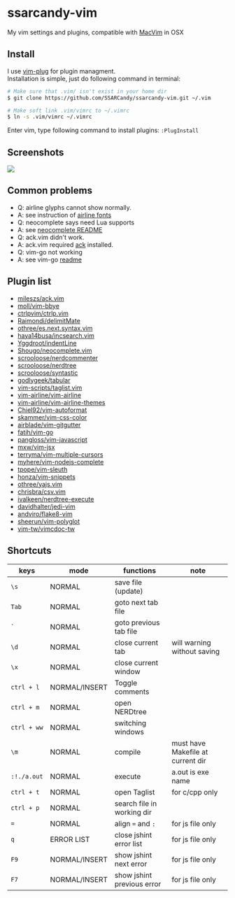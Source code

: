 # ssarcandy-vim

My vim settings and plugins, compatible with [MacVim](http://macvim-dev.github.io/macvim/) in OSX

## Install

I use [vim-plug](https://github.com/junegunn/vim-plug) for plugin managment.  
Installation is simple, just do following command in terminal:

```bash
# Make sure that .vim/ isn't exist in your home dir
$ git clone https://github.com/SSARCandy/ssarcandy-vim.git ~/.vim

# Make soft link .vim/vimrc to ~/.vimrc
$ ln -s .vim/vimrc ~/.vimrc
```

Enter vim, type following command to install plugins: `:PlugInstall`

## Screenshots
![](https://raw.githubusercontent.com/SSARCandy/ssarcandy-vim/master/screenshot/screenshot-1.jpg)

## Common problems

 - Q: airline glyphs cannot show normally.
 - A: see instruction of [airline fonts](https://github.com/vim-airline/vim-airline#integrating-with-powerline-fonts)
 - Q: neocomplete says need Lua supports
 - A: see [neocomplete README](https://github.com/Shougo/neocomplete.vim#requirements)
 - Q: ack.vim didn't work.
 - A: ack.vim required [ack](http://beyondgrep.com/install/) installed.
 - Q: vim-go not working
 - A: see vim-go [readme](https://github.com/fatih/vim-go#install)

## Plugin list

- [mileszs/ack.vim](https://github.com/mileszs/ack.vim)
- [moll/vim-bbye](https://github.com/moll/vim-bbye)
- [ctrlpvim/ctrlp.vim](https://github.com/ctrlpvim/ctrlp.vim)
- [Raimondi/delimitMate](https://github.com/Raimondi/delimitMate)
- [othree/es.next.syntax.vim](https://github.com/othree/es.next.syntax.vim)
- [haya14busa/incsearch.vim](https://github.com/haya14busa/incsearch.vim)
- [Yggdroot/indentLine](https://github.com/Yggdroot/indentLine)
- [Shougo/neocomplete.vim](https://github.com/Shougo/neocomplete.vim)
- [scrooloose/nerdcommenter](https://github.com/scrooloose/nerdcommenter)
- [scrooloose/nerdtree](https://github.com/scrooloose/nerdtree)
- [scrooloose/syntastic](https://github.com/scrooloose/syntastic)
- [godlygeek/tabular](https://github.com/godlygeek/tabular)
- [vim-scripts/taglist.vim](https://github.com/vim-scripts/taglist.vim)
- [vim-airline/vim-airline](https://github.com/vim-airline/vim-airline)
- [vim-airline/vim-airline-themes](https://github.com/vim-airline/vim-airline-themes)
- [Chiel92/vim-autoformat](https://github.com/Chiel92/vim-autoformat)
- [skammer/vim-css-color](https://github.com/skammer/vim-css-color)
- [airblade/vim-gitgutter](https://github.com/airblade/vim-gitgutter)
- [fatih/vim-go](https://github.com/fatih/vim-go)
- [pangloss/vim-javascript](https://github.com/pangloss/vim-javascript)
- [mxw/vim-jsx](https://github.com/mxw/vim-jsx)
- [terryma/vim-multiple-cursors](https://github.com/terryma/vim-multiple-cursors)
- [myhere/vim-nodejs-complete](https://github.com/myhere/vim-nodejs-complete)
- [tpope/vim-sleuth](https://github.com/tpope/vim-sleuth)
- [honza/vim-snippets](https://github.com/honza/vim-snippets)
- [othree/yajs.vim](https://github.com/othree/yajs.vim)
- [chrisbra/csv.vim](https://github.com/chrisbra/csv.vim)
- [ivalkeen/nerdtree-execute](https://github.com/ivalkeen/nerdtree-execute)
- [davidhalter/jedi-vim](https://github.com/davidhalter/jedi-vim)
- [andviro/flake8-vim](https://github.com/andviro/flake8-vim)
- [sheerun/vim-polyglot](https://github.com/sheerun/vim-polyglot)
- [vim-tw/vimcdoc-tw](https://github.com/vim-tw/vimcdoc-tw)

## Shortcuts

| keys         | mode           | functions                | note                             |
|--------------|----------------|--------------------------|----------------------------------|
|`\s`          |NORMAL          |save file (update)        |                                  |
|`Tab`         |NORMAL          |goto next tab file        |                                  |
|`` ` ``       |NORMAL          |goto previous tab file    |                                  |
|`\d`          |NORMAL          |close current tab         | will warning without saving      |
|`\x`          |NORMAL          |close current window      |                                  |
|`ctrl + l`    |NORMAL/INSERT   |Toggle comments           |                                  |
|`ctrl + m`    |NORMAL          |open NERDtree             |                                  |
|`ctrl + ww`   |NORMAL          |switching windows         |                                  |
| `\m`         |NORMAL          |compile                   | must have Makefile at current dir|
| `:!./a.out`  |NORMAL          |execute                   | a.out is exe name                |
|`ctrl + t`    |NORMAL          |open Taglist              | for c/cpp only                   |
|`ctrl + p`    |NORMAL          |search file in working dir|                                  |
|`=`           |NORMAL          |align `=` and `:`         | for js file only                 |
|`q`           |ERROR LIST      |close jshint error list   | for js file only                 |
|`F9`          |NORMAL/INSERT   |show jshint next error    | for js file only                 |
|`F7`          |NORMAL/INSERT   |show jshint previous error| for js file only                 |

